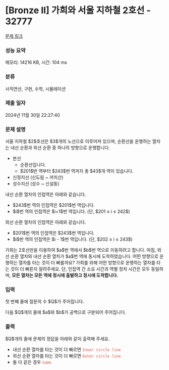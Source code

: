 # [Bronze II] 가희와 서울 지하철 2호선 - 32777 

[문제 링크](https://www.acmicpc.net/problem/32777) 

### 성능 요약

메모리: 14216 KB, 시간: 104 ms

### 분류

사칙연산, 구현, 수학, 시뮬레이션

### 제출 일자

2024년 11월 30일 22:27:40

### 문제 설명

<p>서울 지하철 $2$호선은 $3$개의 노선으로 이루어져 있으며, 순환선을 운행하는 열차는 내선 순환과 외선 순환 중 하나의 방향으로 운행합니다.</p>

<ul>
	<li>본선
	<ul>
		<li>순환선입니다. </li>
		<li>$201$번 역부터 $243$번 역까지 총 $43$개 역이 있습니다.</li>
	</ul>
	</li>
	<li>신정지선 (신도림 ~ 까치산)</li>
	<li>성수지선 (성수 ~ 신설동)</li>
</ul>

<p>내선 순환 열차의 인접역은 아래와 같습니다.</p>

<ul>
	<li>$243$번 역의 인접역은 $201$번 역입니다.</li>
	<li>$i$번 역의 인접역은 $i+1$번 역입니다. (단, $201 ≤ i ≤ 242$)</li>
</ul>

<p>외선 순환 열차의 인접역은 아래와 같습니다.</p>

<ul>
	<li>$201$번 역의 인접역은 $243$번 역입니다.</li>
	<li>$i$번 역의 인접역은 $i - 1$번 역입니다. (단, $202 ≤ i ≤ 243$)</li>
</ul>

<p>가희는 2호선만을 이용하여 $a$번 역에서 $b$번 역으로 이동하려고 합니다. 마침, 외선 순환 열차와 내선 순환 열차가 $a$번 역에 동시에 도착하였습니다. 어떤 방향으로 운행하는 열차를 타는 것이 더 빠를까요? 가희를 위해 어떤 방향으로 운행하는 열차를 타는 것이 더 빠른지 알려주세요. 단, 인접역 간 소요 시간과 역별 정차 시간은 모두 동일하며, <strong>모든 열차는 모든 역에 정시에 출발하고 정시에 도착합니다.</strong></p>

### 입력 

 <p>첫 번째 줄에 질문의 수 $Q$가 주어집니다.</p>

<p>다음 $Q$개의 줄에 $a$와 $b$가 공백으로 구분되어 주어집니다.</p>

### 출력 

 <p>$Q$개의 줄에 문제의 정답을 아래와 같이 출력해 주세요.</p>

<ul>
	<li>내선 순환 열차를 타는 것이 더 빠르면 <span style="color:#e74c3c;"><code>Inner circle line</code></span></li>
	<li>외선 순환 열차를 타는 것이 더 빠르면 <span style="color:#e74c3c;"><code>Outer circle line</code></span></li>
	<li>둘 다 같은 경우 <span style="color:#e74c3c;"><code>Same</code></span></li>
</ul>

